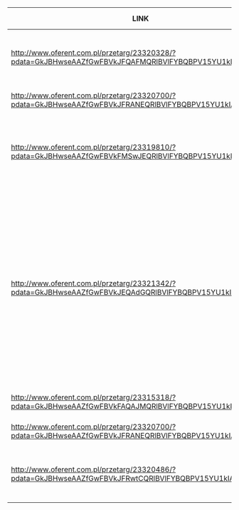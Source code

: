 | LINK    | NAZWA | TERMIN | FORMA SKŁADANIA | WYMAGANIA | TRUDNOŚĆ |
| ------- | ----- | ------ | --------------- | --------- | -------- |
| http://www.oferent.com.pl/przetarg/23320328/?pdata=GkJBHwseAAZfGwFBVkJFQAFMQRlBVlFYBQBPV15YU1kIAh5DVQ== | WYKONANIE AUDYTU DOSTĘPNOŚCI CYFROWEJ USŁUG PUBLICZNYCH | 20.06.2022 | online | cena ofertowa brutto: 60%; doświadczenie wykonawcy w przeprowadzeniu usług w zakresie przeprowadzania audytu dostępności cyfrowej stron internetowych: 40% | średnia |
| http://www.oferent.com.pl/przetarg/23320700/?pdata=GkJBHwseAAZfGwFBVkJFRANEQRlBVlFYBQBPV15YU1kIAh5DVQ== | Projekt i druk notesów menadżerskich | 24.06.2022 | online | . | wysoka |
| http://www.oferent.com.pl/przetarg/23319810/?pdata=GkJBHwseAAZfGwFBVkFMSwJEQRlBVlFYBQBPV15YU1kIAh5DVQ== | Skład Biuletynu Niepełnosprawni | 15.06.2022 | poczta elektroniczna | Wykonawcy którzy: a) Posiadają uprawnienia do wykonywania określonej działalności lub czynności, jeśli przepisy prawa nakładają obowiązek posiadanie takich uprawnień; b) Dysponują potencjałem technicznym do wykonania zamówienia. | . |
| http://www.oferent.com.pl/przetarg/23321342/?pdata=GkJBHwseAAZfGwFBVkJEQAdGQRlBVlFYBQBPV15YU1kIAh5DVQ== | Usługa polegająca na modernizacji strony internetowej | 20.06.2022 | online | 1) modernizacja techniczna strony internetowej Małopolskiej Nocy Naukowców www.nocnaukowcow.malopolska.pl wraz z usługami dodatkowymi niezbędnymi do realizacji zamówienia. W szczególności: a) przeprowadzenie audytu użyteczności (ang. User Experience [UX]) i wprowadzenie poaudytowych poprawek; b) migracja danych celem wykonania projektu zmodyfikowanej strony; c) modyfikacja szaty graficznej witryny i wdrożenie jej do szablonu strony; d) rozbudowa istniejącego lub wdrożenie nowego modułu prezentującego program wydarzenia; e) walidacja błędów na stronie; f) pozycjonowanie strony; g) podniesienie poziomu bezpieczeństwa strony. | wysoka |
| http://www.oferent.com.pl/przetarg/23315318/?pdata=GkJBHwseAAZfGwFBVkFAQAJMQRlBVlFYBQBPV15YU1kIAh5DVQ== | Opracowanie graficzne mapy turystycznej | 2022-06-17 | online | . | wysoka |
| http://www.oferent.com.pl/przetarg/23320700/?pdata=GkJBHwseAAZfGwFBVkJFRANEQRlBVlFYBQBPV15YU1kIAh5DVQ== | Projekt i druk notesów menadżerskich | 2022-06-24 12:00 | online | . | . |
| http://www.oferent.com.pl/przetarg/23320486/?pdata=GkJBHwseAAZfGwFBVkJFRwtCQRlBVlFYBQBPV15YU1kIAh5DVQ== | Przeprowadzenie konsultacji w zakresie dostępności cyfrowej strony internetowej | 2022-06-17 | online | Wykonawca posiada odpowiednią wiedzę, doświadczenie oraz zasoby techniczne i kadrowe umożliwiające realizację przedmiotu zamówienia; | wysoka |
